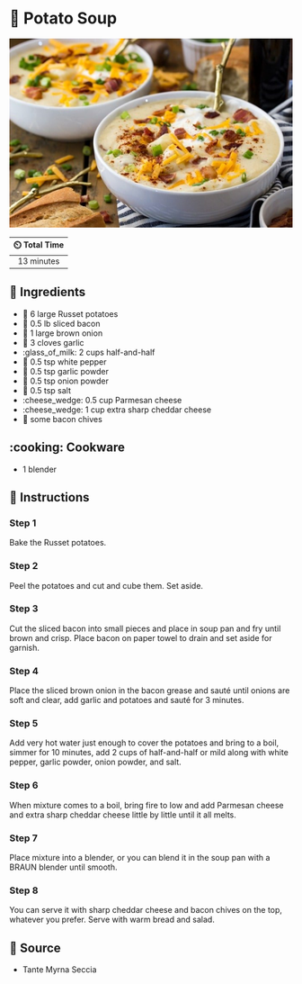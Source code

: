 # :potato: Potato Soup

![Potato Soup](../assets/images/potato-soup.jpg)

| :timer_clock: Total Time |
|:-----------------------: |
| 13 minutes |

## :salt: Ingredients

- :potato: 6 large Russet potatoes
- :bacon: 0.5 lb sliced bacon
- :onion: 1 large brown onion
- :garlic: 3 cloves garlic
- :glass_of_milk: 2 cups half-and-half
- :salt: 0.5 tsp white pepper
- :garlic: 0.5 tsp garlic powder
- :onion: 0.5 tsp onion powder
- :salt: 0.5 tsp salt
- :cheese_wedge: 0.5 cup Parmesan cheese
- :cheese_wedge: 1 cup extra sharp cheddar cheese
- :bacon: some bacon chives

## :cooking: Cookware

- 1 blender

## :pencil: Instructions

### Step 1

Bake the Russet potatoes.

### Step 2

Peel the potatoes and cut and cube them. Set aside.

### Step 3

Cut the sliced bacon into small pieces and place in soup pan and fry until brown and crisp. Place bacon on paper towel
to drain and set aside for garnish.

### Step 4

Place the sliced brown onion in the bacon grease and sauté until onions are soft and clear, add garlic and potatoes and
sauté for 3 minutes.

### Step 5

Add very hot water just enough to cover the potatoes and bring to a boil, simmer for 10 minutes, add 2 cups of
half-and-half or mild along with white pepper, garlic powder, onion powder, and salt.

### Step 6

When mixture comes to a boil, bring fire to low and add Parmesan cheese and extra sharp cheddar cheese little by little
until it all melts.

### Step 7

Place mixture into a blender, or you can blend it in the soup pan with a BRAUN blender until smooth.

### Step 8

You can serve it with sharp cheddar cheese and bacon chives on the top, whatever you prefer. Serve with warm bread and
salad.

## :link: Source

- Tante Myrna Seccia
